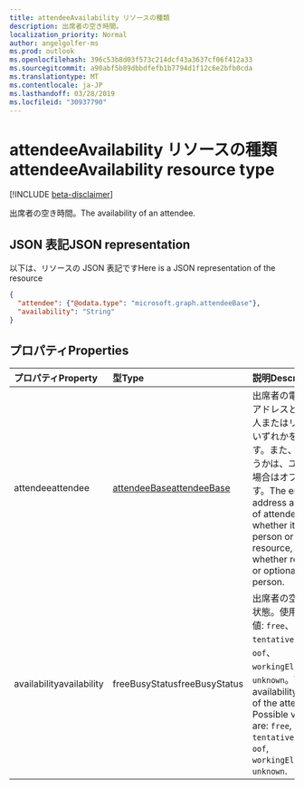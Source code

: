 ```yaml
---
title: attendeeAvailability リソースの種類
description: 出席者の空き時間。
localization_priority: Normal
author: angelgolfer-ms
ms.prod: outlook
ms.openlocfilehash: 396c53b8d03f573c214dcf43a3637cf06f412a33
ms.sourcegitcommit: a90abf5b89dbbdfefb1b7794d1f12c6e2bfb0cda
ms.translationtype: MT
ms.contentlocale: ja-JP
ms.lasthandoff: 03/28/2019
ms.locfileid: "30937790"
---
```

# <a name="attendeeavailability-resource-type"></a><span data-ttu-id="22304-103">attendeeAvailability リソースの種類</span><span class="sxs-lookup"><span data-stu-id="22304-103">attendeeAvailability resource type</span></span>

[!INCLUDE [beta-disclaimer](../../includes/beta-disclaimer.md)]

<span data-ttu-id="22304-104">出席者の空き時間。</span><span class="sxs-lookup"><span data-stu-id="22304-104">The availability of an attendee.</span></span>

## <a name="json-representation"></a><span data-ttu-id="22304-105">JSON 表記</span><span class="sxs-lookup"><span data-stu-id="22304-105">JSON representation</span></span>

<span data-ttu-id="22304-106">以下は、リソースの JSON 表記です</span><span class="sxs-lookup"><span data-stu-id="22304-106">Here is a JSON representation of the resource</span></span>

<!-- {
  "blockType": "resource",
  "optionalProperties": [

  ],
  "@odata.type": "microsoft.graph.attendeeAvailability"
}-->

```json
{
  "attendee": {"@odata.type": "microsoft.graph.attendeeBase"},
  "availability": "String"
}

```
## <a name="properties"></a><span data-ttu-id="22304-107">プロパティ</span><span class="sxs-lookup"><span data-stu-id="22304-107">Properties</span></span>
| <span data-ttu-id="22304-108">プロパティ</span><span class="sxs-lookup"><span data-stu-id="22304-108">Property</span></span>     | <span data-ttu-id="22304-109">型</span><span class="sxs-lookup"><span data-stu-id="22304-109">Type</span></span>   |<span data-ttu-id="22304-110">説明</span><span class="sxs-lookup"><span data-stu-id="22304-110">Description</span></span>|
|:---------------|:--------|:----------|
|<span data-ttu-id="22304-111">attendee</span><span class="sxs-lookup"><span data-stu-id="22304-111">attendee</span></span>|[<span data-ttu-id="22304-112">attendeeBase</span><span class="sxs-lookup"><span data-stu-id="22304-112">attendeeBase</span></span>](attendeebase.md)|<span data-ttu-id="22304-113">出席者の電子メールアドレスと種類。個人またはリソースのいずれかを指定します。また、必要かどうかは、ユーザーの場合はオプションです。</span><span class="sxs-lookup"><span data-stu-id="22304-113">The email address and type of attendee - whether it's a person or a resource, and whether required or optional if it's a person.</span></span>|
|<span data-ttu-id="22304-114">availability</span><span class="sxs-lookup"><span data-stu-id="22304-114">availability</span></span>|<span data-ttu-id="22304-115">freeBusyStatus</span><span class="sxs-lookup"><span data-stu-id="22304-115">freeBusyStatus</span></span>| <span data-ttu-id="22304-p101">出席者の空き時間の状態。使用可能な値: `free`、`tentative`、`busy`、`oof`、`workingElsewhere`、`unknown`。</span><span class="sxs-lookup"><span data-stu-id="22304-p101">The availability status of the attendee. Possible values are: `free`, `tentative`, `busy`, `oof`, `workingElsewhere`, `unknown`.</span></span>|

<!-- uuid: 8fcb5dbc-d5aa-4681-8e31-b001d5168d79
2015-10-25 14:57:30 UTC -->
<!--
{
  "type": "#page.annotation",
  "description": "attendeeAvailability resource",
  "keywords": "",
  "section": "documentation",
  "tocPath": "",
  "suppressions": [
    "Error: /api-reference/beta/resources/attendeeavailability.md:\r\n      Exception processing links.\r\n    System.ArgumentException: Link Definition was null. Link text: !INCLUDE [beta-disclaimer](../../includes/beta-disclaimer.md)\r\n      at ApiDoctor.Validation.DocFile.get_LinkDestinations()\r\n      at ApiDoctor.Validation.DocSet.ValidateLinks(Boolean includeWarnings, String[] relativePathForFiles, IssueLogger issues, Boolean requireFilenameCaseMatch, Boolean printOrphanedFiles)"
  ]
}
-->